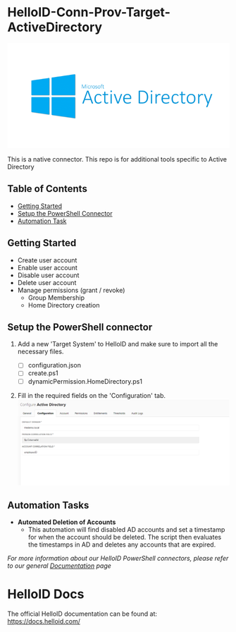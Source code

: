 # HelloID-Conn-Prov-Target-ActiveDirectory
<p align="center">
  <img src="Assets/ActiveDirectoryLogo.png">
</p>
This is a native connector. This repo is for additional tools specific to Active Directory

## Table of Contents
* [Getting Started](#getting-started)
* [Setup the PowerShell Connector](#setup-the-powershell-connector)
* [Automation Task](#automation-tasks)

## Getting Started
* Create user account 
* Enable user account
* Disable user account
* Delete user account
* Manage permissions (grant / revoke)
  * Group Membership
  * Home Directory creation


## Setup the PowerShell connector
1. Add a new 'Target System' to HelloID and make sure to import all the necessary files.

    - [ ] configuration.json
    - [ ] create.ps1
    - [ ] dynamicPermission.HomeDirectory.ps1

2. Fill in the required fields on the 'Configuration' tab. 
![image](Assets/config.png)

## Automation Tasks
* **Automated Deletion of Accounts**
  * This automation will find disabled AD accounts and set a timestamp for when the account should be deleted. The script then evaluates the timestamps in AD and deletes any accounts that are expired.


_For more information about our HelloID PowerShell connectors, please refer to our general [Documentation](https://docs.helloid.com/hc/en-us/articles/360012557600-Configure-a-custom-PowerShell-source-system) page_

# HelloID Docs
The official HelloID documentation can be found at: https://docs.helloid.com/
